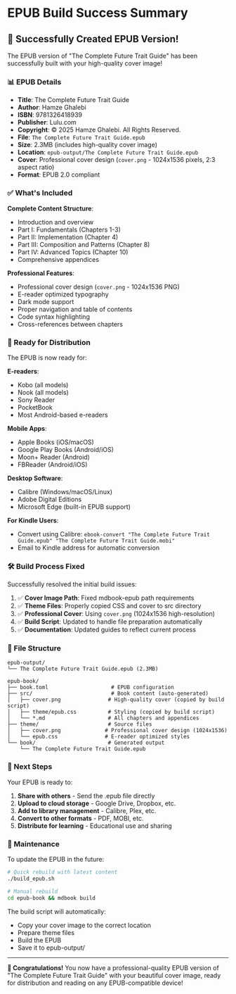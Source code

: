 # EPUB Build Success Summary

## 🎉 Successfully Created EPUB Version!

The EPUB version of "The Complete Future Trait Guide" has been successfully built with your high-quality cover image!

### 📊 EPUB Details

- **Title**: The Complete Future Trait Guide
- **Author**: Hamze Ghalebi
- **ISBN**: 9781326418939
- **Publisher**: Lulu.com
- **Copyright**: © 2025 Hamze Ghalebi. All Rights Reserved.
- **File**: `The Complete Future Trait Guide.epub`
- **Size**: 2.3MB (includes high-quality cover image)
- **Location**: `epub-output/The Complete Future Trait Guide.epub`
- **Cover**: Professional cover design (`cover.png` - 1024x1536 pixels, 2:3 aspect ratio)
- **Format**: EPUB 2.0 compliant

### ✅ What's Included

**Complete Content Structure**:
- Introduction and overview
- Part I: Fundamentals (Chapters 1-3)
- Part II: Implementation (Chapter 4) 
- Part III: Composition and Patterns (Chapter 8)
- Part IV: Advanced Topics (Chapter 10)
- Comprehensive appendices

**Professional Features**:
- Professional cover design (`cover.png` - 1024x1536 PNG)
- E-reader optimized typography
- Dark mode support
- Proper navigation and table of contents
- Code syntax highlighting
- Cross-references between chapters

### 🚀 Ready for Distribution

The EPUB is now ready for:

**E-readers**:
- Kobo (all models)
- Nook (all models) 
- Sony Reader
- PocketBook
- Most Android-based e-readers

**Mobile Apps**:
- Apple Books (iOS/macOS)
- Google Play Books (Android/iOS)
- Moon+ Reader (Android)
- FBReader (Android/iOS)

**Desktop Software**:
- Calibre (Windows/macOS/Linux)
- Adobe Digital Editions
- Microsoft Edge (built-in EPUB support)

**For Kindle Users**:
- Convert using Calibre: `ebook-convert "The Complete Future Trait Guide.epub" "The Complete Future Trait Guide.mobi"`
- Email to Kindle address for automatic conversion

### 🛠️ Build Process Fixed

Successfully resolved the initial build issues:

1. ✅ **Cover Image Path**: Fixed mdbook-epub path requirements
2. ✅ **Theme Files**: Properly copied CSS and cover to src directory
3. ✅ **Professional Cover**: Using `cover.png` (1024x1536 high-resolution)
4. ✅ **Build Script**: Updated to handle file preparation automatically
5. ✅ **Documentation**: Updated guides to reflect current process

### 📁 File Structure

```
epub-output/
└── The Complete Future Trait Guide.epub (2.3MB)

epub-book/
├── book.toml                    # EPUB configuration
├── src/                         # Book content (auto-generated)
│   ├── cover.png               # High-quality cover (copied by build script)
│   ├── theme/epub.css          # Styling (copied by build script)
│   └── *.md                    # All chapters and appendices
├── theme/                      # Source files
│   ├── cover.png              # Professional cover design (1024x1536)
│   └── epub.css               # E-reader optimized styles
└── book/                       # Generated output
    └── The Complete Future Trait Guide.epub
```

### 🎯 Next Steps

Your EPUB is ready to:

1. **Share with others** - Send the .epub file directly
2. **Upload to cloud storage** - Google Drive, Dropbox, etc.
3. **Add to library management** - Calibre, Plex, etc.
4. **Convert to other formats** - PDF, MOBI, etc.
5. **Distribute for learning** - Educational use and sharing

### 🔧 Maintenance

To update the EPUB in the future:

```bash
# Quick rebuild with latest content
./build_epub.sh

# Manual rebuild
cd epub-book && mdbook build
```

The build script will automatically:
- Copy your cover image to the correct location
- Prepare theme files
- Build the EPUB
- Save it to epub-output/

---

**🎊 Congratulations!** You now have a professional-quality EPUB version of "The Complete Future Trait Guide" with your beautiful cover image, ready for distribution and reading on any EPUB-compatible device! 